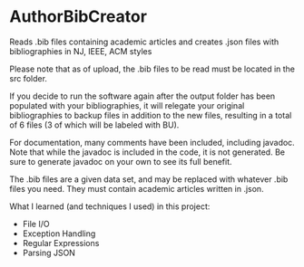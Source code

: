 # AuthorBibCreator
Reads .bib files containing academic articles and creates .json files with bibliographies in NJ, IEEE, ACM styles

Please note that as of upload, the .bib files to be read must be located in the src folder.

If you decide to run the software again after the output folder has been populated with your bibliographies, it will relegate your original bibliographies to backup files in addition to the new files, resulting in a total of 6 files (3 of which will be labeled with BU).

For documentation, many comments have been included, including javadoc. Note that while the javadoc is included in the code, it is not generated. Be sure to generate javadoc on your own to see its full benefit.

The .bib files are a given data set, and may be replaced with whatever .bib files you need. They must contain academic articles written in .json.

What I learned (and techniques I used) in this project:
- File I/O
- Exception Handling
- Regular Expressions
- Parsing JSON
